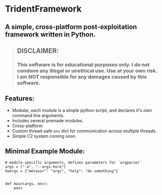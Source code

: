 # TridentFramework
## A simple, cross-platform post-exploitation framework written in Python.
> ## DISCLAIMER:
> ### This software is for educational purposes only. I do not condone any illegal or unethical use. Use at your own risk. I am NOT responsible for any damages caused by this software.

## Features:
- Modular, each module is a simple python script, and declares it's own command line arguments.
- Includes several premade modules.
- Cross-platform
- Custom thread-safe `env` dict for communication across multiple threads.
- Simple C2 system coming soon

## Minimal Example Module:
```
# module-specific arguments, defines parameters for `argparser`
args = ["-a", "--args-here"]
kwargs = {"metavar": "args", "help": "do something"}


def main(args, env):
    pass
```
